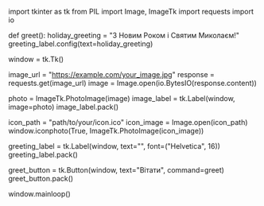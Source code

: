 import tkinter as tk
from PIL import Image, ImageTk
import requests
import io

def greet():
    holiday_greeting = "З Новим Роком і Святим Миколаєм!"
    greeting_label.config(text=holiday_greeting)

window = tk.Tk()

image_url = "https://example.com/your_image.jpg"
response = requests.get(image_url)
image = Image.open(io.BytesIO(response.content))

photo = ImageTk.PhotoImage(image)
image_label = tk.Label(window, image=photo)
image_label.pack()

icon_path = "path/to/your/icon.ico"
icon_image = Image.open(icon_path)
window.iconphoto(True, ImageTk.PhotoImage(icon_image))

greeting_label = tk.Label(window, text="", font=("Helvetica", 16))
greeting_label.pack()

greet_button = tk.Button(window, text="Вітати", command=greet)
greet_button.pack()

window.mainloop()
